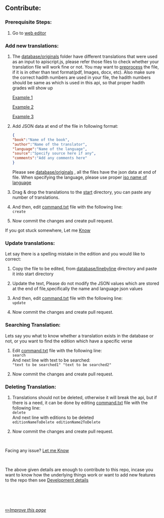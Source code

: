 ## Contribute:


### Prerequisite Steps:
1.  Go to [web editor](https://github.dev/fawazahmed0/hadith-api "web editor")

### Add new translations:
1. The [database/originals](https://github.com/fawazahmed0/hadith-api/tree/1/database/originals "database/originals") folder have different translations that were used as an input to apiscript.js, please refer those files to check whether your translation file will work fine or not. You may want to [preprocess](https://github.com/fawazahmed0/hadith-api/blob/1/Preprocessing.md) the file, if it is in other than text format(pdf, Images, docx, etc). Also make sure the correct hadith numbers are used in your file, the hadith numbers should be same as which is used in this api, so that proper hadith grades will show up

    [Example 1](https://raw.githubusercontent.com/fawazahmed0/hadith-api/1/database/originals/englishtirmidhiscrapped.txt "Example 1")

    [Example 2](https://raw.githubusercontent.com/fawazahmed0/hadith-api/1/database/originals/englishmalikscrapped.txt "Example 2")

    [Example 3](https://raw.githubusercontent.com/fawazahmed0/hadith-api/1/database/originals/englishnasaiscrapped.txt "Example 3")

2.  Add JSON data at end of the file in following format:
    ```json
    {
    "book":"Name of the book",
    "author":"Name of the translator",
    "language":"Name of the language",
    "source":"Specify source here if any",
    "comments":"Add any comments here"
    }
    ```  
    Please see [database/originals](https://github.com/fawazahmed0/hadith-api/tree/1/database/originals "database/originals") , all the files have the json data at end of file.
When specifying the language, please use proper [iso name of language](https://github.com/fawazahmed0/quran-api/blob/1/isocodes/iso-codes.json "iso name of language")

3. Drag & drop the translations to the [start](https://github.com/fawazahmed0/hadith-api/tree/1/start "start") directory, you can paste any number of translations.

4. And then, edit [command.txt](https://github.com/fawazahmed0/hadith-api/blob/1/command.txt) file with the following line:<br>
`create`

5. Now commit the changes and create pull request.


If you got stuck somewhere, Let me  [Know](https://github.com/fawazahmed0/hadith-api/issues/new "Know")

### Update translations:

Let say there is a spelling mistake in the edition and you would like to correct:

1. Copy the file to be edited, from [database/linebyline](https://github.com/fawazahmed0/hadith-api/tree/1/database/linebyline) directory and paste it into start directory

3. Update the text, Please do not modify the JSON values which are stored at the end of file,specifically the name and language json values

4. And then, edit [command.txt](https://github.com/fawazahmed0/hadith-api/blob/1/command.txt) file with the following line:<br>
`update`

5. Now commit the changes and create pull request.

### Searching Translation:

Lets say you what to know whether a translation exists in the database or not, or you want to find the edition which have a specific verse

1. Edit [command.txt](https://github.com/fawazahmed0/hadith-api/blob/1/command.txt) file with the following line:<br>
`search`<br>
And next line with text to be searched:<br>
`"text to be searched1" "text to be searched2"`

2. Now commit the changes and create pull request.


### Deleting Translation:
1. Translations should not be deleted, otherwise it will break the api, but if there is a need, it can be done by editing [command.txt](https://github.com/fawazahmed0/hadith-api/blob/1/command.txt) file with the following line:<br>
`delete`<br>
And next line with editions to be deleted<br>
`editionNameToDelete editionName2ToDelete`

2. Now commit the changes and create pull request.

<br>

Facing any issue? [Let me Know](https://github.com/fawazahmed0/hadith-api/issues/new "Let me Know ")

<br>

The above given details are enough to contribute to this repo, incase you want to know how the underlying things work or want to add new features to the repo then see [Development details](https://github.com/fawazahmed0/hadith-api/blob/1/dev.md "Development details")

<br>
<br>
<br>

[:pencil2:*Improve this page*](https://github.com/fawazahmed0/hadith-api/edit/1/CONTRIBUTING.md)
